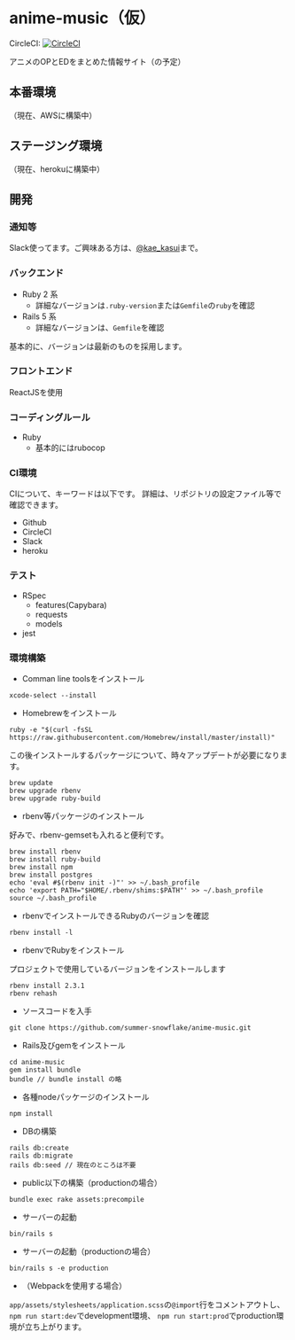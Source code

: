 # anime-music（仮）

CircleCI: [![CircleCI](https://circleci.com/gh/summer-snowflake/anime-music.svg?style=svg)](https://circleci.com/gh/summer-snowflake/anime-music)

アニメのOPとEDをまとめた情報サイト（の予定）

## 本番環境

（現在、AWSに構築中）

## ステージング環境

（現在、herokuに構築中）

## 開発

### 通知等

Slack使ってます。ご興味ある方は、[@kae_kasui](https://twitter.com/kae_kasui)まで。

### バックエンド

- Ruby 2 系
  - 詳細なバージョンは`.ruby-version`または`Gemfile`の`ruby`を確認
- Rails 5 系
  - 詳細なバージョンは、`Gemfile`を確認

基本的に、バージョンは最新のものを採用します。

### フロントエンド

ReactJSを使用

### コーディングルール

- Ruby
  - 基本的にはrubocop

### CI環境

CIについて、キーワードは以下です。
詳細は、リポジトリの設定ファイル等で確認できます。
- Github
- CircleCI
- Slack
- heroku

### テスト

- RSpec
  - features(Capybara)
  - requests
  - models
- jest

### 環境構築

- Comman line toolsをインストール

```
xcode-select --install
```

- Homebrewをインストール

```
ruby -e "$(curl -fsSL https://raw.githubusercontent.com/Homebrew/install/master/install)"
```

この後インストールするパッケージについて、時々アップデートが必要になります。
```
brew update
brew upgrade rbenv
brew upgrade ruby-build
```

- rbenv等パッケージのインストール

好みで、rbenv-gemsetも入れると便利です。

```
brew install rbenv
brew install ruby-build
brew install npm
brew install postgres
echo 'eval #$(rbenv init -)"' >> ~/.bash_profile
echo 'export PATH="$HOME/.rbenv/shims:$PATH"' >> ~/.bash_profile
source ~/.bash_profile
```

- rbenvでインストールできるRubyのバージョンを確認
```
rbenv install -l
```

- rbenvでRubyをインストール

プロジェクトで使用しているバージョンをインストールします
```
rbenv install 2.3.1
rbenv rehash
```

- ソースコードを入手
```
git clone https://github.com/summer-snowflake/anime-music.git
```

- Rails及びgemをインストール
```
cd anime-music
gem install bundle
bundle // bundle install の略
```

- 各種nodeパッケージのインストール
```
npm install
```

- DBの構築
```
rails db:create
rails db:migrate
rails db:seed // 現在のところは不要
```

- public以下の構築（productionの場合）

```
bundle exec rake assets:precompile
```

- サーバーの起動
```
bin/rails s
```

- サーバーの起動（productionの場合）

```
bin/rails s -e production
```

- （Webpackを使用する場合）

`app/assets/stylesheets/application.scss`の`@import`行をコメントアウトし、
`npm run start:dev`でdevelopment環境、
`npm run start:prod`でproduction環境が立ち上がります。
